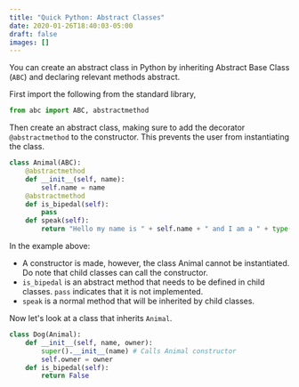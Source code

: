 ```yaml
---
title: "Quick Python: Abstract Classes"
date: 2020-01-26T18:40:03-05:00
draft: false
images: []
---
```


You can create an abstract class in Python by inheriting Abstract Base Class (`ABC`) and declaring relevant methods abstract.

First import the following from the standard library,

```python
from abc import ABC, abstractmethod
```

Then create an abstract class, making sure to add the decorator `@abstractmethod` to the constructor. This prevents the user from instantiating the class.

```python
class Animal(ABC):
    @abstractmethod
    def __init__(self, name):
        self.name = name
    @abstractmethod
    def is_bipedal(self):
        pass
    def speak(self):
        return "Hello my name is " + self.name + " and I am a " + type(self).__name__
```

In the example above:

- A constructor is made, however, the class Animal cannot be instantiated. Do note that child classes can call the constructor.
- `is_bipedal` is an abstract method that needs to be defined in child classes. `pass` indicates that it is not implemented.
- `speak` is a normal method that will be inherited by child classes.

Now let's look at a class that inherits `Animal`.

```python
class Dog(Animal):
    def __init__(self, name, owner):
        super().__init__(name) # Calls Animal constructor
        self.owner = owner
    def is_bipedal(self):
        return False
```

